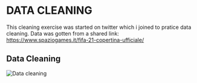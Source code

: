 # DATA CLEANING

This cleaning exercise was started on twitter which i joined to pratice data cleaning. 
Data was gotten from a shared link: https://www.spaziogames.it/fifa-21-copertina-ufficiale/

## Data Cleaning
![Data cleaning](https://user-images.githubusercontent.com/92938944/226064114-17cadf58-fb67-4422-a04b-fb8a9edeee64.png)

